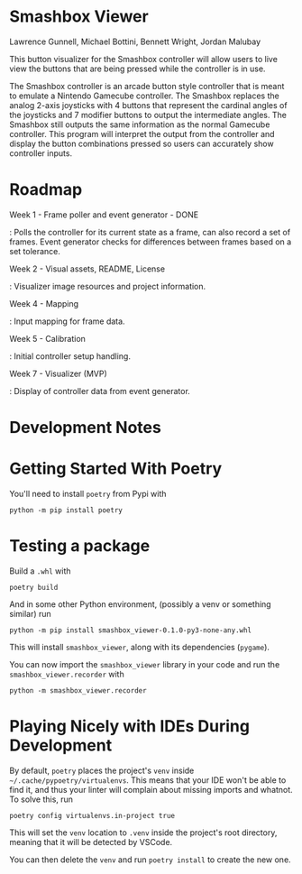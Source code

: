 Smashbox Viewer
===============

Lawrence Gunnell, Michael Bottini, Bennett Wright, Jordan Malubay

This button visualizer for the Smashbox controller will allow users to
live view the buttons that are being pressed while the controller is in
use.

The Smashbox controller is an arcade button style controller that is
meant to emulate a Nintendo Gamecube controller. The Smashbox replaces
the analog 2-axis joysticks with 4 buttons that represent the cardinal
angles of the joysticks and 7 modifier buttons to output the
intermediate angles. The Smashbox still outputs the same information as
the normal Gamecube controller. This program will interpret the output
from the controller and display the button combinations pressed so users
can accurately show controller inputs.

Roadmap
=======

Week 1 - Frame poller and event generator - DONE

:   Polls the controller for its current state as a frame, can also
    record a set of frames. Event generator checks for differences
    between frames based on a set tolerance.

Week 2 - Visual assets, README, License

:   Visualizer image resources and project information.

Week 4 - Mapping

:   Input mapping for frame data.

Week 5 - Calibration

:   Initial controller setup handling.

Week 7 - Visualizer (MVP)

:   Display of controller data from event generator.

Development Notes
=================

Getting Started With Poetry
===========================

You\'ll need to install `poetry` from Pypi with

``` {.bash}
python -m pip install poetry
```

Testing a package
=================

Build a `.whl` with

``` {.bash}
poetry build
```

And in some other Python environment, (possibly a venv or something
similar) run

``` {.bash}
python -m pip install smashbox_viewer-0.1.0-py3-none-any.whl
```

This will install `smashbox_viewer`, along with its dependencies
(`pygame`).

You can now import the `smashbox_viewer` library in your code and run
the `smashbox_viewer.recorder` with

``` {.bash}
python -m smashbox_viewer.recorder
```

Playing Nicely with IDEs During Development
===========================================

By default, `poetry` places the project\'s `venv` inside
`~/.cache/pypoetry/virtualenvs`. This means that your IDE won\'t be able
to find it, and thus your linter will complain about missing imports and
whatnot. To solve this, run

``` {.bash}
poetry config virtualenvs.in-project true
```

This will set the `venv` location to `.venv` inside the project\'s root
directory, meaning that it will be detected by VSCode.

You can then delete the `venv` and run `poetry install` to create the
new one.

